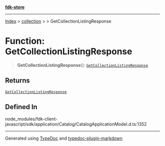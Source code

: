 [**fdk-store**](../../../README.md)
***

[Index](../../../API.md) > [collection](../../README.md) > [<internal>](../README.md) > GetCollectionListingResponse

# Function: GetCollectionListingResponse

> **GetCollectionListingResponse**(): [`GetCollectionListingResponse`](../type-aliases/type-alias.GetCollectionListingResponse.md)

## Returns

[`GetCollectionListingResponse`](../type-aliases/type-alias.GetCollectionListingResponse.md)

## Defined In

node\_modules/fdk-client-javascript/sdk/application/Catalog/CatalogApplicationModel.d.ts:1352

***
Generated using [TypeDoc](https://typedoc.org/) and [typedoc-plugin-markdown](https://www.npmjs.com/package/typedoc-plugin-markdown)
